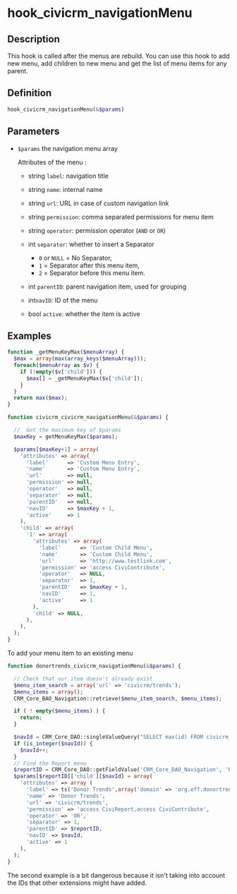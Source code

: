 # hook_civicrm_navigationMenu

## Description

This hook is called after the menus are rebuild. You can use this hook
to add new menu, add children to new menu and get the list of menu items
for any parent.

## Definition

```php
hook_civicrm_navigationMenu(&$params)
```

## Parameters

-   `$params` the navigation menu array

    Attributes of the menu :

    -   string `label`: navigation title

    -   string `name`: internal name

    -   string `url`: URL in case of custom navigation link

    -   string `permission`: comma separated permissions for menu item

    -   string `operator`: permission operator (`AND` or `OR`)

    -   int `separator`: whether to insert a Separator

        -   `0` or `NULL` = No Separator,
        -   `1` = Separator after this menu item,
        -   `2` = Separator before this menu item.

    -   int `parentID`: parent navigation item, used for grouping

    -   int`navID`: ID of the menu

    -   bool `active`: whether the item is active

## Examples

```php
function _getMenuKeyMax($menuArray) {
  $max = array(max(array_keys($menuArray)));
  foreach($menuArray as $v) {
    if (!empty($v['child'])) {
      $max[] = _getMenuKeyMax($v['child']);
    }
  }
  return max($max);
}

function civicrm_civicrm_navigationMenu(&$params) {

  //  Get the maximum key of $params
  $maxKey = getMenuKeyMax($params);

  $params[$maxKey+1] = array(
    'attributes' => array(
      'label'      => 'Custom Menu Entry',
      'name'       => 'Custom Menu Entry',
      'url'        => null,
      'permission' => null,
      'operator'   => null,
      'separator'  => null,
      'parentID'   => null,
      'navID'      => $maxKey + 1,
      'active'     => 1
    ),
    'child' => array(
      '1' => array(
        'attributes' => array(
          'label'      => 'Custom Child Menu',
          'name'       => 'Custom Child Menu',
          'url'        => 'http://www.testlink.com',
          'permission' => 'access CiviContribute',
          'operator'   => NULL,
          'separator'  => 1,
          'parentID'   => $maxKey + 1,
          'navID'      => 1,
          'active'     => 1
        ),
        'child' => NULL,
      ),
    ),
  );
}
```

To add your menu item to an existing menu

```php
function donortrends_civicrm_navigationMenu(&$params) {

  // Check that our item doesn't already exist
  $menu_item_search = array('url' => 'civicrm/trends');
  $menu_items = array();
  CRM_Core_BAO_Navigation::retrieve($menu_item_search, $menu_items);

  if ( ! empty($menu_items) ) {
    return;
  }

  $navId = CRM_Core_DAO::singleValueQuery("SELECT max(id) FROM civicrm_navigation");
  if (is_integer($navId)) {
    $navId++;
  }
  // Find the Report menu
  $reportID = CRM_Core_DAO::getFieldValue('CRM_Core_DAO_Navigation', 'Reports', 'id', 'name');
  $params[$reportID]['child'][$navId] = array(
    'attributes' => array (
      'label' => ts('Donor Trends',array('domain' => 'org.eff.donortrends')),
      'name' => 'Donor Trends',
      'url' => 'civicrm/trends',
      'permission' => 'access CiviReport,access CiviContribute',
      'operator' => 'OR',
      'separator' => 1,
      'parentID' => $reportID,
      'navID' => $navId,
      'active' => 1
    ),
  );
}
```

The second example is a bit dangerous because it isn't taking into account the IDs that other extensions might have added.
